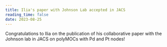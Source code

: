 ```yaml
---
title: Ilia's paper with Johnson Lab accepted in JACS
reading_time: false
date: 2023-08-25
---
```


Congratulations to Ilia on the publication of his collaborative paper with the Johnson lab in JACS on polyMOCs with Pd and Pt nodes! 

<!--more-->
